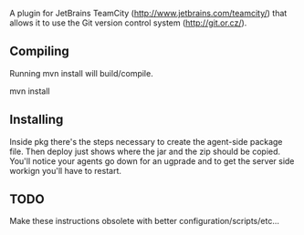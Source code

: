 A plugin for JetBrains TeamCity (http://www.jetbrains.com/teamcity/) that allows it to use the Git version control system (http://git.or.cz/).

Compiling
---------
Running mvn install will build/compile.

mvn install

Installing
---------

Inside pkg there's the steps necessary to create the agent-side package file.
Then deploy just shows where the jar and the zip should be copied. You'll
notice your agents go down for an ugprade and to get the server side workign
you'll have to restart.

TODO
---------

Make these instructions obsolete with better configuration/scripts/etc...
